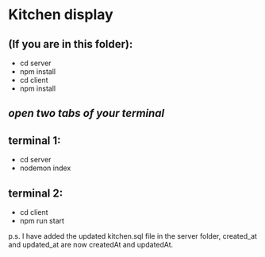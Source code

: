 # Kitchen display

## (If you are in this folder):
- cd server
- npm install
- cd client
- npm install

## *open two tabs of your terminal*

## terminal 1:
- cd server
- nodemon index

## terminal 2:
- cd client
- npm run start


p.s. I have added the updated kitchen.sql file in the server folder, created_at and updated_at are now createdAt and updatedAt.
